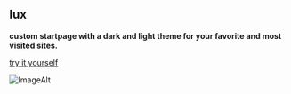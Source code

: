 ## lux

**custom startpage with a dark and light theme for your favorite and most visited sites.**

[try it yourself](https://sadparadiseinhell.github.io/)

![ImageAlt](https://i.imgur.com/f1eoqBm.png)

